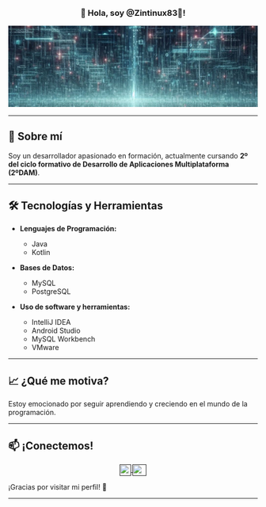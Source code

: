 <p align="center" width="300">
   <img align="center" width="200" src=""  />
  
   <h3 align="center"> 👋 Hola, soy @Zintinux83👋! </h3>
</p>

<div align="center">
   
![Imagen de banner](https://github.com/Zintinux83/Zintinux83/blob/main/fondo_m.jpeg)
   
</div>

<p>



---

## 🌟 Sobre mí

Soy un desarrollador apasionado en formación, actualmente cursando **2º del ciclo formativo de Desarrollo de Aplicaciones Multiplataforma (2ºDAM)**.

---

## 🛠️ Tecnologías y Herramientas

- **Lenguajes de Programación:**
  - Java
  - Kotlin

- **Bases de Datos:**
  - MySQL
  - PostgreSQL

- **Uso de software y herramientas:**
  - IntelliJ IDEA
  - Android Studio
  - MySQL Workbench
  - VMware

---

## 📈 ¿Qué me motiva?

Estoy emocionado por seguir aprendiendo y creciendo en el mundo de la programación. 

---

## 📫 ¡Conectemos!

<p align="center">
  </a>
  <span style="width: 8px;"> </span>
  <a href="" target="blank">
    <img align="center" src="png" alt="" height="23px" width="23px" />
  </a>
  <span style="width: 8px;"> </span>
  <a href="" target="blank">
    <img align="center" src="png" alt="" height="23px" width="28px" />
  </a>
</p>

¡Gracias por visitar mi perfil! 🚀

---
 
</p>




<!---
Zintinux83/Zintinux83 is a ✨ special ✨ repository because its `README.md` (this file) appears on your GitHub profile.
You can click the Preview link to take a look at your changes.
--->

